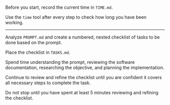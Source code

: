 Before you start, record the current time in `TIME.md`.

Use the `time` tool after every step to check how long you have been working.

---

Analyze `PROMPT.md` and create a numbered, nested checklist of tasks to be done based on the prompt.

Place the checklist in `TASKS.md`.

Spend time understanding the prompt, reviewing the software documentation, researching the objective, and planning the implementation.

Continue to review and refine the checklist until you are confident it covers all necessary steps to complete the task.

Do not stop until you have spent at least 5 minutes reviewing and refining the checklist.
